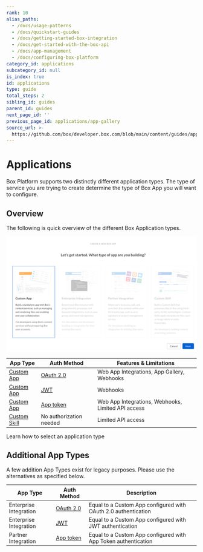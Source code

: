 ```yaml
---
rank: 10
alias_paths:
  - /docs/usage-patterns
  - /docs/quickstart-guides
  - /docs/getting-started-box-integration
  - /docs/get-started-with-the-box-api
  - /docs/app-management
  - /docs/configuring-box-platform
category_id: applications
subcategory_id: null
is_index: true
id: applications
type: guide
total_steps: 2
sibling_id: guides
parent_id: guides
next_page_id: ''
previous_page_id: applications/app-gallery
source_url: >-
  https://github.com/box/developer.box.com/blob/main/content/guides/applications/index.md
---
```

# Applications

Box Platform supports two distinctly different application types. The type of
service you are trying to create determine the type of Box App you will want to configure.

## Overview

The following is quick overview of the different Box Application types.

<ImageFrame border center>

![Application Types](./images/app-types.png)

</ImageFrame>

<!-- markdownlint-disable line-length -->

| App Type                      | Auth Method             | Features & Limitations                             |
| ----------------------------- | ----------------------- | -------------------------------------------------- |
| [Custom App][custom-apps]     | [OAuth 2.0][oauth2]     | Web App Integrations, App Gallery, Webhooks        |
| [Custom App][custom-apps]     | [JWT][jwt]              | Webhooks                                           |
| [Custom App][custom-apps]     | [App token][apptoken]   | Web App Integrations, Webhooks, Limited API access |
| [Custom Skill][custom-skills] | No authorization needed | Limited API access                                 |

<!-- markdownlint-enable line-length -->

<CTA to="guide://applications/select">

Learn how to select an application type

</CTA>

## Additional App Types

A few addition App Types exist for legacy purposes. Please use the alternatives
as specified below.

<!-- markdownlint-disable line-length -->

| App Type               | Auth Method           | Description                                                    |
| ---------------------- | --------------------- | -------------------------------------------------------------- |
| Enterprise Integration | [OAuth 2.0][oauth2]   | Equal to a Custom App configured with OAuth 2.0 authentication |
| Enterprise Integration | [JWT][jwt]            | Equal to a Custom App configured with JWT authentication       |
| Partner Integration    | [App token][apptoken] | Equal to a Custom App configured with App Token authentication |

<!-- markdownlint-enable line-length -->

[oauth2]: guide://authentication/oauth2
[jwt]: guide://authentication/jwt
[apptoken]: guide://authentication/app-token
[devtoken]: guide://authentication/access-tokens/developer-tokens
[custom-apps]: g://applications/custom-apps
[custom-skills]: g://applications/custom-skills